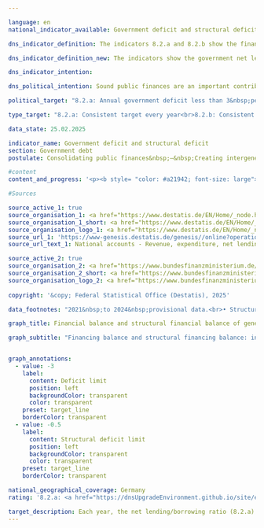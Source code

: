 ```yaml
---

language: en        
national_indicator_available: Government deficit and structural deficit        

dns_indicator_definition: The indicators 8.2.a and 8.2.b show the financial balance of general government (deficit or surplus) and the structural financial balance as a percentage of gross domestic product (<abbr title="Gross domestic product" tabindex="0">GDP</abbr>) at current prices. The public financial balance is calculated as government revenue minus government expenditure, measured on a national accounts basis. The annual structural balance refers to the part of the financial balance that is not attributable to cyclical fluctuations and temporary effects. A negative financial balance is known as a deficit; a positive as a surplus.        

dns_indicator_definition_new: The indicators show the government net lending/borrowing (8.2.a) and the structural net lending/borrowing (8.2.b) in relation to gross domestic product (<abbr title="Gross domestic product" tabindex="0">GDP</abbr>) at current prices (in per cent). The government's net lending/net borrowing is calculated from government revenue less government expenditure as defined in the national accounts. The annual structural net lending/borrowing is the part of the net lending/borrowing that is not attributable to cyclical fluctuations and temporary effects. A negative net lending/borrowing balance is referred to as a deficit, a positive net lending/borrowing balance as a surplus.        

dns_indicator_intention:         

dns_political_intention: Sound public finances are an important contribution to a sustainable financial policy. A policy that would finance current government spending excessively through new debt and leave the repayment of this debt to future generations alone would not be sustainable.        

political_target: "8.2.a: Annual government deficit less than 3&nbsp;per cent of GDP; To be maintained until 2030<br>8.2.b: Structurally balanced government budget, general<br>government structural deficit must not exceed 0.5&nbsp;per cent of GDP; To be maintained until 2030"        

type_target: "8.2.a: Consistent target every year<br>8.2.b: Consistent target every year"        

data_state: 25.02.2025        

indicator_name: Government deficit and structural deficit        
section: Government debt        
postulate: Consolidating public finances&nbsp;–&nbsp;Creating intergenerational equity        

#content         
content_and_progress: '<p><b style= "color: #a21942; font-size: large">8.2.a, b Government deficit and structural deficit</b><br><br>The fiscal balance of the government refers to the difference between government revenues and expenditures within a specific period&nbsp;–&nbsp;usually one year. If the balance negative, expenditures exceed revenues , which is called the government deficit . In the (nominal) fiscal balance Economic fluctuations are regularly reflected&nbsp;–&nbsp;for example, through higher expenditure relative to income in economic downturns or through higher income compared to expenditure in growth phases.<br><br>The so-called structural fiscal balance attempts to eliminate temporary cyclical effects. It shows how high the deficit or surplus would be if the economy were operating under cyclically neutral conditions&nbsp;–&nbsp;<abbr title="that is to say (id est)" tabindex="0">i.e.</abbr>, at its production potential. The structural fiscal balance thus provides information about the long-term sustainability of public finances&nbsp;–&nbsp;independent of short-term economic fluctuations.<br><br>The indicators serve as instruments of fiscal and budgetary policy, particularly for assessing fiscal stability and compliance with debt rules&nbsp;–&nbsp;for example, those under the Stability and Growth Pact of the European Union (<abbr title="European Union" tabindex="0">EU</abbr>). The nominal fiscal balance is calculated by the Federal Statistical Office according to the requirements of the European System of Accounts (<abbr title="European System of National and Regional Accounts" tabindex="0">ESA</abbr>). This includes the finances of all regional authorities&nbsp;–&nbsp;<abbr title="that is to say (id est)" tabindex="0">i.e.</abbr>, the federal government, the states, and municipalities&nbsp;–&nbsp;as well as the social security system. The structural fiscal balance, on the other hand, is determined by the Federal Ministry of Finance (<abbr title="Federal Ministry of Finance" tabindex="0">BMF</abbr>).<br><br>Both indicators are presented in relation to gross domestic product (<abbr title="Gross domestic product" tabindex="0">GDP</abbr>) in order to classify a country"s fiscal situation in relation to the size of its economic output . This presentation enables better comparability both over time and between different countries .<br><br>fiscal balance is subject to significant fluctuations. The lowest values since 1991, at –4.4&nbsp;% of <abbr title="Gross domestic product" tabindex="0">GDP</abbr>, were recorded in 2010&nbsp;and 2020&nbsp;–&nbsp;immediately following the global financial and economic crisis of 2008/2009&nbsp;and during the <abbr title="Coronavirus SARS-CoV-2" tabindex="0">COVID-19</abbr>&nbsp;pandemic. Both events led to additional government spending, for example for economic stimulus packages and aid programs, as well as lower revenues due to economic downturns. These developments are reflected accordingly in the indicator.<br><br>From 2013&nbsp;to 2019, government revenues exceeded expenditures, resulting in positive fiscal balances. The government achieved its highest surplus to date in In 2018, it amounted to 64.7&nbsp;billion euros, corresponding to 1.9&nbsp;% of <abbr title="Gross domestic product" tabindex="0">GDP</abbr>.<br><br>Since its low in 2020, the fiscal balance has only partially recovered and remains negative. In 2024, the balance amounted to&nbsp;–&nbsp;119&nbsp;billion euros, or&nbsp;–&nbsp;2.8&nbsp;% of <abbr title="Gross domestic product" tabindex="0">GDP</abbr>. The politically set target of limiting the government deficit to a maximum of 3&nbsp;% of <abbr title="Gross domestic product" tabindex="0">GDP</abbr> was thus met in 2024. However, the long-term trend of the indicator points to a deterioration in the fiscal situation.<br><br>In a European comparison, Germany"s government deficit in 2023&nbsp;was below the <abbr title="European Union" tabindex="0">EU</abbr> average of 3.5&nbsp;%. Twelve Member States reported a higher deficit than Germany, and ten countries a lower deficit. Four countries&nbsp;–&nbsp;Denmark (+3.3&nbsp;%), Cyprus (+&nbsp;2.0&nbsp;%), Ireland (+1.5&nbsp;%), and Portugal (+1.2&nbsp;%)&nbsp;–&nbsp;achieved a positive fiscal balance.<br><br>The pattern of the structural fiscal balance is naturally similar to that of the nominal fiscal balance, which is why a detailed description is omitted. However, by excluding temporary cyclical effects, short-term extreme fluctuations in the indicator are less frequent.<br><br>The politically set target is for the annual structural deficit to not exceed 0.5&nbsp;% of <abbr title="Gross domestic product" tabindex="0">GDP</abbr>. However, in 2024, as in previous years, the structural deficit was significantly above the target at 1.9&nbsp;% of <abbr title="Gross domestic product" tabindex="0">GDP</abbr> .</p>'                

#Sources        

source_active_1: true
source_organisation_1: <a href="https://www.destatis.de/EN/Home/_node.html" target="_blank">Federal Statistical Office</a>
source_organisation_1_short: <a href="https://www.destatis.de/EN/Home/_node.html" target="_blank">Federal Statistical Office</a>
source_organisation_logo_1: <a href="https://www.destatis.de/EN/Home/_node.html" target="_blank"><img src="https://dnsTestEnvironment.github.io/dns-indicators/public/OrgImgEn/destatis.png" alt="Federal Statistical Office" title=" Click here to visit the homepage of the organizationFederal Statistical Office" style="height:60px; width:148px; border:transparent"/></a>
source_url_1: 'https://www-genesis.destatis.de/genesis//online?operation=table&code=81000-0031&bypass=true&levelindex=1&levelid=1660802268437&language=en'
source_url_text_1: National accounts - Revenue, expenditure, net lending/net borrowing of general government&nbsp;–&nbsp;GENESIS online 81000-0031

source_active_2: true
source_organisation_2: <a href="https://www.bundesfinanzministerium.de/Web/EN/Home/home.html" target="_blank" onclick="return confirm_alert('the Federal Ministry of Finance', 'En')">Federal Ministry of Finance</a>
source_organisation_2_short: <a href="https://www.bundesfinanzministerium.de/Web/EN/Home/home.html" target="_blank" onclick="return confirm_alert('the Federal Ministry of Finance', 'En')">Federal Ministry of Finance</a>
source_organisation_logo_2: <a href="https://www.bundesfinanzministerium.de/Web/EN/Home/home.html" target="_blank" onclick="return confirm_alert('the Federal Ministry of Finance', 'En')"><img src="https://dnsTestEnvironment.github.io/dns-indicators/public/OrgImgEn/bmf.png" alt="Federal Ministry of Finance" title=" Click here to visit the homepage of the organizationFederal Ministry of Finance" style="height:60px; width:148px; border:transparent"/></a>
        
copyright: '&copy; Federal Statistical Office (Destatis), 2025'        

data_footnotes: "2021&nbsp;to 2024&nbsp;provisional data.<br>• Structural financial balance: The data is based on a special evaluation and is not publicly available.<br>• Gross domestic product (price-adjusted): Year-on-year change."        

graph_title: Financial balance and structural financial balance of general government        

graph_subtitle: "Financing balance and structural financing balance: in relation to gross domestic product (at current prices)"        


graph_annotations:
  - value: -3
    label:
      content: Deficit limit
      position: left
      backgroundColor: transparent
      color: transparent
    preset: target_line
    borderColor: transparent
  - value: -0.5
    label:
      content: Structural deficit limit
      position: left
      backgroundColor: transparent
      color: transparent
    preset: target_line
    borderColor: transparent                

national_geographical_coverage: Germany        
rating: '8.2.a: <a href="https://dnsUpgradeEnvironment.github.io/site/en/status"><img src="https://sdg-indikatoren.de/public/Wettersymbole/Leicht bewölkt.png" title="In 2024 the target value or a better value was achieved, but the average change pointed in the direction of deterioration." alt="Weathersymbol: Clouded sun"/></a><br>8.2.b: <a href="https://dnsUpgradeEnvironment.github.io/site/en/status"><img src="https://sdg-indikatoren.de/public/Wettersymbole/Blitz.png" title="In 2024 the target value was missed and the indicator had not moved towards the target on average over the previous changes." alt="Weathersymbol: Thuder strom"/></a>'        

target_description: Each year, the net lending/borrowing ratio (8.2.a) should be at least -3&nbsp;per cent of gross domestic product and the structural net lending/borrowing ratio (8.2.b) at least -0.5&nbsp;per cent of gross domestic product.<br><br><br>Based on the target formulation, both politically defined target values should be met every year. While indicator 8.2.a fell short of the target value in 2024, the average development of the indicator over the last six years points towards an increase. Indicator 8.2.a is therefore rated as "slightly cloudy" for 2024.<br><br><br>Indicator 8.2.b was significantly above the target value in 2024. The average development over the last six years also points to a further deterioration. Accordingly, indicator 8.2.b for the year 2024&nbsp;is assessed as "Thunderstorm".        
---
```


